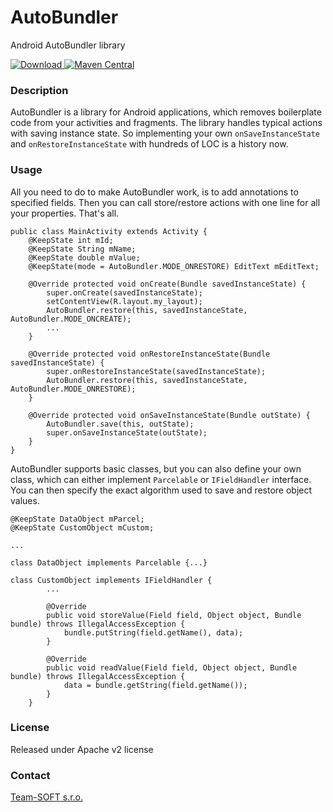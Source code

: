 # AutoBundler
Android AutoBundler library

[ ![Download](https://api.bintray.com/packages/team-softsk/maven/autobundler/images/download.svg) ](https://bintray.com/team-softsk/maven/autobundler/_latestVersion)
[![Maven Central](https://maven-badges.herokuapp.com/maven-central/sk.teamsoft/autobundler/badge.svg)](https://maven-badges.herokuapp.com/maven-central/sk.teamsoft/autobundler)

### Description
AutoBundler is a library for Android applications, which removes boilerplate code from your
activities and fragments. The library handles typical actions with saving instance state.
So implementing your own `onSaveInstanceState` and `onRestoreInstanceState` with hundreds of LOC is a history now.

### Usage
All you need to do to make AutoBundler work, is to add annotations to specified fields. Then you can call
store/restore actions with one line for all your properties.
That's all.

    public class MainActivity extends Activity {
        @KeepState int mId;
        @KeepState String mName;
        @KeepState double mValue;
        @KeepState(mode = AutoBundler.MODE_ONRESTORE) EditText mEditText;
        
        @Override protected void onCreate(Bundle savedInstanceState) {
            super.onCreate(savedInstanceState);
            setContentView(R.layout.my_layout);
            AutoBundler.restore(this, savedInstanceState, AutoBundler.MODE_ONCREATE);
            ...
        }
        
        @Override protected void onRestoreInstanceState(Bundle savedInstanceState) {
            super.onRestoreInstanceState(savedInstanceState);
            AutoBundler.restore(this, savedInstanceState, AutoBundler.MODE_ONRESTORE);
        }
        
        @Override protected void onSaveInstanceState(Bundle outState) {
            AutoBundler.save(this, outState);
            super.onSaveInstanceState(outState);
        }
    }
    
    
AutoBundler supports basic classes, but you can also define your own class, which can either
implement `Parcelable` or `IFieldHandler` interface. You can then specify the exact algorithm
used to save and restore object values.
 
    @KeepState DataObject mParcel;
    @KeepState CustomObject mCustom;
    
    ...
    
    class DataObject implements Parcelable {...}
    
    class CustomObject implements IFieldHandler {
            ...
            
            @Override
            public void storeValue(Field field, Object object, Bundle bundle) throws IllegalAccessException {
                bundle.putString(field.getName(), data);
            }
    
            @Override
            public void readValue(Field field, Object object, Bundle bundle) throws IllegalAccessException {
                data = bundle.getString(field.getName());
            }
        }

### License
Released under Apache v2 license

### Contact
[Team-SOFT s.r.o.](https://teamsoft.sk)